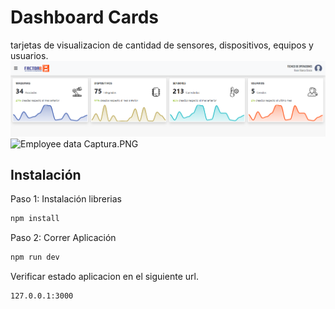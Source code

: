# Dashboard Cards
tarjetas de visualizacion de cantidad de sensores, dispositivos, equipos y usuarios.
![alt text](https://raw.githubusercontent.com/kabarcagracia/Dashboard-Cards/main/Captura.PNG?token=GHSAT0AAAAAABTZ3WNQIGEJN62SALVVIZT4YTIA7LA?raw=true)
![Employee data](/Dashboard-Cards/main/Captura.PNG?raw=true "Employee Data title")
Captura.PNG
## Instalación
Paso 1: Instalación librerias

```sh
npm install
```

Paso 2: Correr Aplicación
```sh
npm run dev
```

Verificar estado aplicacion en el siguiente url.

```sh
127.0.0.1:3000
